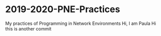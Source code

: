 # 2019-2020-PNE-Practices
My practices of Programming in Network Environments
Hi, I am Paula
Hi this is another commit
